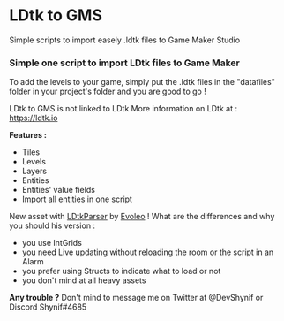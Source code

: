 # LDtk to GMS
 Simple scripts to import easely .ldtk files to Game Maker Studio

### Simple one script to import LDtk files to Game Maker

To add the levels to your game, simply put the .ldtk files in the "datafiles" folder
in your project's folder and you are good to go !


LDtk to GMS is not linked to LDtk
More information on LDtk at :
https://ldtk.io



**Features :**
- Tiles
- Levels
- Layers
- Entities
- Entities' value fields
- Import all entities in one script



New asset with [LDtkParser](https://github.com/evolutionleo/LDtkParser) by [Evoleo](https://twitter.com/Evoleodev) !
What are the differences and why you should his version :
- you use IntGrids
- you need Live updating without reloading the room or the script in an Alarm
- you prefer using Structs to indicate what to load or not
- you don't mind at all heavy assets



**Any trouble ?**
Don't mind to message me on Twitter at @DevShynif 
or Discord Shynif#4685